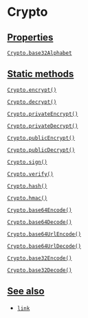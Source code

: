 # Crypto

## [Properties]()

[`Crypto.base32Alphabet`]()

## [Static methods]()

[`Crypto.encrypt()`]()

[`Crypto.decrypt()`]()

[`Crypto.privateEncrypt()`]()

[`Crypto.privateDecrypt()`]()

[`Crypto.publicEncrypt()`]()

[`Crypto.publicDecrypt()`]()

[`Crypto.sign()`]()

[`Crypto.verify()`]()

[`Crypto.hash()`]()

[`Crypto.hmac()`]()

[`Crypto.base64Encode()`]()

[`Crypto.base64Decode()`]()

[`Crypto.base64UrlEncode()`]()

[`Crypto.base64UrlDecode()`]()

[`Crypto.base32Encode()`]()

[`Crypto.base32Decode()`]()

## [See also]()

-   [`link`]()
